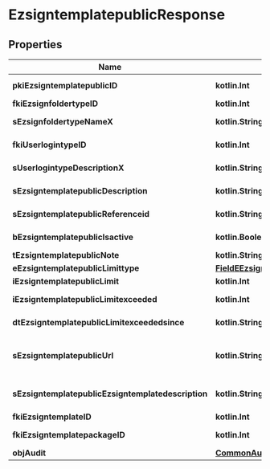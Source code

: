 
# EzsigntemplatepublicResponse

## Properties
| Name | Type | Description | Notes |
| ------------ | ------------- | ------------- | ------------- |
| **pkiEzsigntemplatepublicID** | **kotlin.Int** | The unique ID of the Ezsigntemplatepublic |  |
| **fkiEzsignfoldertypeID** | **kotlin.Int** | The unique ID of the Ezsignfoldertype. |  |
| **sEzsignfoldertypeNameX** | **kotlin.String** | The name of the Ezsignfoldertype in the language of the requester |  |
| **fkiUserlogintypeID** | **kotlin.Int** | The unique ID of the Userlogintype  Valid values:  |Value|Description|Detail| |-|-|-| |1|**Email Only**|The Ezsignsigner will receive a secure link by email| |2|**Email and phone or SMS**|The Ezsignsigner will receive a secure link by email and will need to authenticate using SMS or Phone call. **Additional fee applies**| |3|**Email and secret question**|The Ezsignsigner will receive a secure link by email and will need to authenticate using a predefined question and answer| |4|**In person only**|The Ezsignsigner will only be able to sign \&quot;In-Person\&quot; and there won&#39;t be any authentication. No email will be sent for invitation to sign. Make sure you evaluate the risk of signature denial and at minimum, we recommend you use a handwritten signature type| |5|**In person with phone or SMS**|The Ezsignsigner will only be able to sign \&quot;In-Person\&quot; and will need to authenticate using SMS or Phone call. No email will be sent for invitation to sign. **Additional fee applies**| |6|**Embedded**|The Ezsignsigner will only be able to sign in the embedded solution. No email will be sent for invitation to sign. **Additional fee applies**|   |7|**Embedded with phone or SMS**|The Ezsignsigner will only be able to sign in the embedded solution and will need to authenticate using SMS or Phone call. No email will be sent for invitation to sign. **Additional fee applies**|   |8|**No validation**|The Ezsignsigner will not receive an email and won&#39;t have to validate his connection using 2 factor. **Additional fee applies**|      |9|**Sms only**|The Ezsignsigner will not receive an email but will will need to authenticate using SMS. **Additional fee applies**|      |  |
| **sUserlogintypeDescriptionX** | **kotlin.String** | The description of the Userlogintype in the language of the requester |  |
| **sEzsigntemplatepublicDescription** | **kotlin.String** | The description of the Ezsigntemplatepublic |  |
| **sEzsigntemplatepublicReferenceid** | **kotlin.String** | The referenceid of the Ezsigntemplatepublic |  |
| **bEzsigntemplatepublicIsactive** | **kotlin.Boolean** | Whether the ezsigntemplatepublic is active or not |  |
| **tEzsigntemplatepublicNote** | **kotlin.String** | The note of the Ezsigntemplatepublic |  |
| **eEzsigntemplatepublicLimittype** | [**FieldEEzsigntemplatepublicLimittype**](FieldEEzsigntemplatepublicLimittype.md) |  |  |
| **iEzsigntemplatepublicLimit** | **kotlin.Int** | The limit of the Ezsigntemplatepublic |  |
| **iEzsigntemplatepublicLimitexceeded** | **kotlin.Int** | The limitexceeded of the Ezsigntemplatepublic |  |
| **dtEzsigntemplatepublicLimitexceededsince** | **kotlin.String** | The limitexceededsince of the Ezsigntemplatepublic |  |
| **sEzsigntemplatepublicUrl** | **kotlin.String** | The url of the Ezsigntemplatepublic  You can add these value as query parameters to prefill the corresponding role  |Parameter|Description| |-|-| |sEzsigntemplatesignerDescription|The role to fill| |sContactFirstname|The contact firstname| |sContactLastname|The contact lastname| |sEmailAddress|The contact email| |sPhoneE164|The contact phone number| |sPhoneE164Cell|The contact cell phone number| |  |
| **sEzsigntemplatepublicEzsigntemplatedescription** | **kotlin.String** | The Ezsigntemplate/Ezsigntemplatepackage description |  |
| **fkiEzsigntemplateID** | **kotlin.Int** | The unique ID of the Ezsigntemplate |  [optional] |
| **fkiEzsigntemplatepackageID** | **kotlin.Int** | The unique ID of the Ezsigntemplatepackage |  [optional] |
| **objAudit** | [**CommonAudit**](CommonAudit.md) |  |  [optional] |



